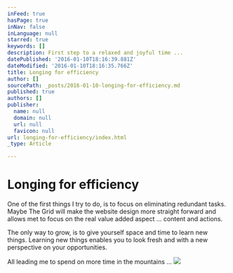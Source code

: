 ```yaml
---
inFeed: true
hasPage: true
inNav: false
inLanguage: null
starred: true
keywords: []
description: First step to a relaxed and joyful time ...
datePublished: '2016-01-10T18:16:39.881Z'
dateModified: '2016-01-10T18:16:35.766Z'
title: Longing for efficiency
author: []
sourcePath: _posts/2016-01-10-longing-for-efficiency.md
published: true
authors: []
publisher:
  name: null
  domain: null
  url: null
  favicon: null
url: longing-for-efficiency/index.html
_type: Article

---
```

# Longing for efficiency

One of the first things I try to do, is to focus on eliminating redundant tasks. Maybe The Grid will make the website design more straight forward and allows met to focus on the real value added aspect ... content and actions.

The only way to grow, is to give yourself space and time to learn new things. Learning new things enables you to look fresh and with a new perspective on your opportunities.

All leading me to spend on more time in the mountains ...
![](https://the-grid-user-content.s3-us-west-2.amazonaws.com/ea693d6e-4af6-4c8a-bad2-824cec73fc86.jpg)
